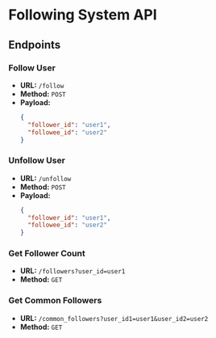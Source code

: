 # Following System API

## Endpoints

### Follow User

- **URL:** `/follow`
- **Method:** `POST`
- **Payload:**
  ```json
  {
    "follower_id": "user1",
    "followee_id": "user2"
  }
  ```

### Unfollow User

- **URL:** `/unfollow`
- **Method:** `POST`
- **Payload:**
  ```json
  {
    "follower_id": "user1",
    "followee_id": "user2"
  }
  ```

### Get Follower Count

- **URL:** `/followers?user_id=user1`
- **Method:** `GET`

### Get Common Followers

- **URL:** `/common_followers?user_id1=user1&user_id2=user2`
- **Method:** `GET`
